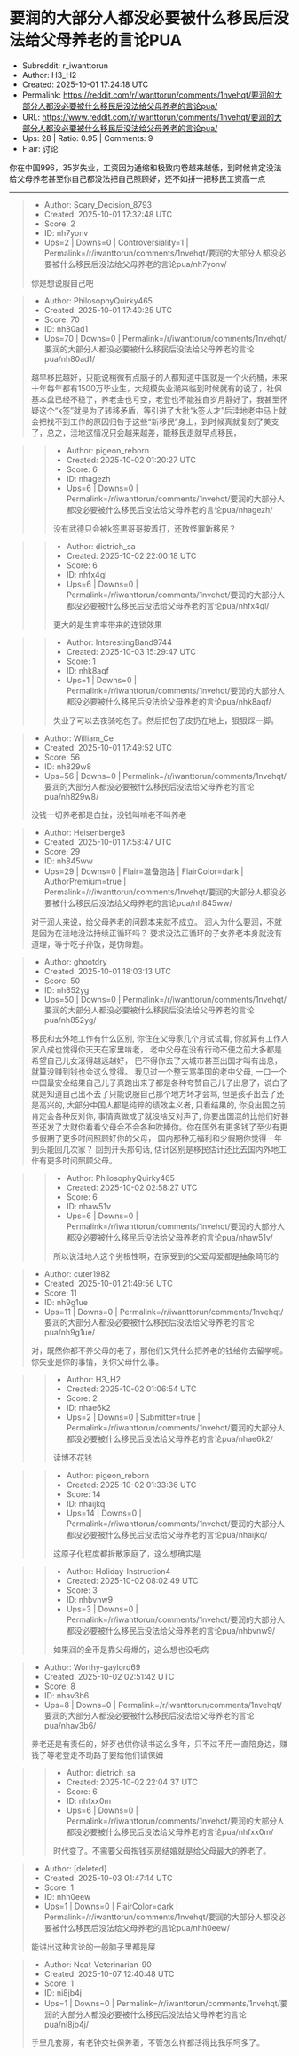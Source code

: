 # 要润的大部分人都没必要被什么移民后没法给父母养老的言论PUA

- Subreddit: r_iwanttorun
- Author: H3_H2
- Created: 2025-10-01 17:24:18 UTC
- Permalink: https://reddit.com/r/iwanttorun/comments/1nvehqt/要润的大部分人都没必要被什么移民后没法给父母养老的言论pua/
- URL: https://www.reddit.com/r/iwanttorun/comments/1nvehqt/要润的大部分人都没必要被什么移民后没法给父母养老的言论pua/
- Ups: 28 | Ratio: 0.95 | Comments: 9
- Flair: 讨论


你在中国996，35岁失业，工资因为通缩和极致内卷越来越低，到时候肯定没法给父母养老甚至你自己都没法把自己照顾好，还不如拼一把移民工资高一点


---

> - Author: Scary_Decision_8793
> - Created: 2025-10-01 17:32:48 UTC
> - Score: 2
> - ID: nh7yonv
> - Ups=2 | Downs=0 | Controversiality=1 | Permalink=/r/iwanttorun/comments/1nvehqt/要润的大部分人都没必要被什么移民后没法给父母养老的言论pua/nh7yonv/
>
> 你是想说服自己吧

> - Author: PhilosophyQuirky465
> - Created: 2025-10-01 17:40:25 UTC
> - Score: 70
> - ID: nh80ad1
> - Ups=70 | Downs=0 | Permalink=/r/iwanttorun/comments/1nvehqt/要润的大部分人都没必要被什么移民后没法给父母养老的言论pua/nh80ad1/
>
> 越早移民越好，只能说稍微有点脑子的人都知道中国就是一个火药桶，未来十年每年都有1500万毕业生，大规模失业潮来临到时候就有的说了，社保基本盘已经不稳了，养老金也亏空，老登也不能独自岁月静好了，我甚至怀疑这个“k签”就是为了转移矛盾，等引进了大批“k签人才”后洼地老中马上就会把找不到工作的原因归咎于这些“新移民”身上，到时候真就复刻了美支了，总之，洼地这情况只会越来越差，能移民走就早点移民，

>> - Author: pigeon_reborn
>> - Created: 2025-10-02 01:20:27 UTC
>> - Score: 6
>> - ID: nhagezh
>> - Ups=6 | Downs=0 | Permalink=/r/iwanttorun/comments/1nvehqt/要润的大部分人都没必要被什么移民后没法给父母养老的言论pua/nhagezh/
>>
>> 没有武德只会被k签黒哥哥按着打，还敢怪罪新移民？

>> - Author: dietrich_sa
>> - Created: 2025-10-02 22:00:18 UTC
>> - Score: 6
>> - ID: nhfx4gl
>> - Ups=6 | Downs=0 | Permalink=/r/iwanttorun/comments/1nvehqt/要润的大部分人都没必要被什么移民后没法给父母养老的言论pua/nhfx4gl/
>>
>> 更大的是生育率带来的连锁效果

>> - Author: InterestingBand9744
>> - Created: 2025-10-03 15:29:47 UTC
>> - Score: 1
>> - ID: nhk8aqf
>> - Ups=1 | Downs=0 | Permalink=/r/iwanttorun/comments/1nvehqt/要润的大部分人都没必要被什么移民后没法给父母养老的言论pua/nhk8aqf/
>>
>> 失业了可以去夜骑吃包子。然后把包子皮扔在地上，狠狠踩一脚。

> - Author: William_Ce
> - Created: 2025-10-01 17:49:52 UTC
> - Score: 56
> - ID: nh829w8
> - Ups=56 | Downs=0 | Permalink=/r/iwanttorun/comments/1nvehqt/要润的大部分人都没必要被什么移民后没法给父母养老的言论pua/nh829w8/
>
> 没钱一切养老都是白扯，没钱叫啃老不叫养老

> - Author: Heisenberge3
> - Created: 2025-10-01 17:58:47 UTC
> - Score: 29
> - ID: nh845ww
> - Ups=29 | Downs=0 | Flair=准备跑路 | FlairColor=dark | AuthorPremium=true | Permalink=/r/iwanttorun/comments/1nvehqt/要润的大部分人都没必要被什么移民后没法给父母养老的言论pua/nh845ww/
>
> 对于润人来说，给父母养老的问题本来就不成立。 润人为什么要润，不就是因为在洼地没法持续正循环吗？ 要求没法正循环的子女养老本身就没有道理，等于吃子孙饭，是伪命题。

> - Author: ghootdry
> - Created: 2025-10-01 18:03:13 UTC
> - Score: 50
> - ID: nh852yg
> - Ups=50 | Downs=0 | Permalink=/r/iwanttorun/comments/1nvehqt/要润的大部分人都没必要被什么移民后没法给父母养老的言论pua/nh852yg/
>
> 移民和去外地工作有什么区别, 你住在父母家几个月试试看,  你就算有工作人家八成也觉得你天天在家里啃老， 老中父母在没有行动不便之前大多都是希望自己儿女滚得越远越好， 巴不得你去了大城市甚至出国才叫有出息，就算没赚到钱也会这么觉得。 我见过一个整天骂美国的老中父母, 一口一个中国最安全结果自己儿子真跑出来了都是各种夸赞自己儿子出息了，说白了就是知道自己出不去了只能说服自己那个地方坏才会骂,  但是孩子出去了还是高兴的, 大部分中国人都是纯粹的绩效主义者,  只看结果的,  你没出国之前肯定会各种反对你, 事情真做成了就没啥反对声了, 你要出国混的比他们好甚至还发了大财你看看父母会不会各种吹捧你。你在国外有更多钱了至少有更多假期了更多时间照顾好你的父母，  国内那种无福利和少假期你觉得一年到头能回几次家？   回到开头那句话, 估计区别是移民估计还比去国内外地工作有更多时间照顾父母。

>> - Author: PhilosophyQuirky465
>> - Created: 2025-10-02 02:58:27 UTC
>> - Score: 6
>> - ID: nhaw51v
>> - Ups=6 | Downs=0 | Permalink=/r/iwanttorun/comments/1nvehqt/要润的大部分人都没必要被什么移民后没法给父母养老的言论pua/nhaw51v/
>>
>> 所以说洼地人这个劣根性啊，在家受到的父爱母爱都是抽象畸形的

> - Author: cuter1982
> - Created: 2025-10-01 21:49:56 UTC
> - Score: 11
> - ID: nh9g1ue
> - Ups=11 | Downs=0 | Permalink=/r/iwanttorun/comments/1nvehqt/要润的大部分人都没必要被什么移民后没法给父母养老的言论pua/nh9g1ue/
>
> 对，既然你都不养父母的老了，那他们又凭什么把养老的钱给你去留学呢。你失业是你的事情，关你父母什么事。

>> - Author: H3_H2
>> - Created: 2025-10-02 01:06:54 UTC
>> - Score: 2
>> - ID: nhae6k2
>> - Ups=2 | Downs=0 | Submitter=true | Permalink=/r/iwanttorun/comments/1nvehqt/要润的大部分人都没必要被什么移民后没法给父母养老的言论pua/nhae6k2/
>>
>> 读博不花钱

>> - Author: pigeon_reborn
>> - Created: 2025-10-02 01:33:36 UTC
>> - Score: 14
>> - ID: nhaijkq
>> - Ups=14 | Downs=0 | Permalink=/r/iwanttorun/comments/1nvehqt/要润的大部分人都没必要被什么移民后没法给父母养老的言论pua/nhaijkq/
>>
>> 这原子化程度都拆散家庭了，这么想确实是

>> - Author: Holiday-Instruction4
>> - Created: 2025-10-02 08:02:49 UTC
>> - Score: 3
>> - ID: nhbvnw9
>> - Ups=3 | Downs=0 | Permalink=/r/iwanttorun/comments/1nvehqt/要润的大部分人都没必要被什么移民后没法给父母养老的言论pua/nhbvnw9/
>>
>> 如果润的金币是靠父母爆的，这么想也没毛病

> - Author: Worthy-gaylord69
> - Created: 2025-10-02 02:51:42 UTC
> - Score: 8
> - ID: nhav3b6
> - Ups=8 | Downs=0 | Permalink=/r/iwanttorun/comments/1nvehqt/要润的大部分人都没必要被什么移民后没法给父母养老的言论pua/nhav3b6/
>
> 养老还是有责任的，好歹也供你读书这么多年，只不过不用一直陪身边，赚钱了等老登走不动路了要给他们请保姆

>> - Author: dietrich_sa
>> - Created: 2025-10-02 22:04:37 UTC
>> - Score: 6
>> - ID: nhfxx0m
>> - Ups=6 | Downs=0 | Permalink=/r/iwanttorun/comments/1nvehqt/要润的大部分人都没必要被什么移民后没法给父母养老的言论pua/nhfxx0m/
>>
>> 时代变了。不需要父母掏钱买房结婚就是给父母最大的养老了。

> - Author: [deleted]
> - Created: 2025-10-03 01:47:14 UTC
> - Score: 1
> - ID: nhh0eew
> - Ups=1 | Downs=0 | FlairColor=dark | Permalink=/r/iwanttorun/comments/1nvehqt/要润的大部分人都没必要被什么移民后没法给父母养老的言论pua/nhh0eew/
>
> 能讲出这种言论的一般脑子里都是屎

> - Author: Neat-Veterinarian-90
> - Created: 2025-10-07 12:40:48 UTC
> - Score: 1
> - ID: ni8jb4j
> - Ups=1 | Downs=0 | Permalink=/r/iwanttorun/comments/1nvehqt/要润的大部分人都没必要被什么移民后没法给父母养老的言论pua/ni8jb4j/
>
> 手里几套房，有老钟交社保养着，不管怎么样都活得比我乐呵多了。
